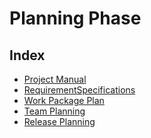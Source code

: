# Planning Phase

## Index

- [Project Manual](/3rdTry/1Planning/1.1.0ProjectManual.md) <!-- Relevante Standards für die Projektabwicklung -->
- [RequirementSpecifications](/3rdTry/1Planning/1.2.0RequirementSpecification.md)
- [Work Package Plan](/3rdTry/1Planning/1.3.0WorkPackagePlan.md)
- [Team Planning](/3rdTry/1Planning/1.4.0TeamPlanning.md)
- [Release Planning](/3rdTry/1Planning/1.5.0ReleasePlanning.md) <!-- z. B. Umgang mit Open Source -->
